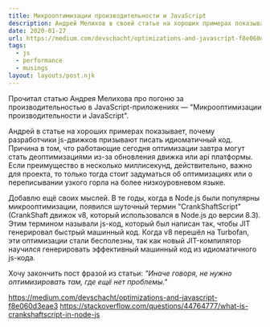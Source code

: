 ```yaml
---
title: Микрооптимизации производительности и JavaScript
description: Андрей Мелихов в своей статье на хороших примерах показывает, почему разработчики js-движков призывают писать идиоматичный код
date: 2020-01-27
url: https://medium.com/devschacht/optimizations-and-javascript-f8e060d3eae3
tags:
  - js
  - performance
  - musings
layout: layouts/post.njk
---
```

Прочитал статью Андрея Мелихова про погоню за производительностью в JavaScript-приложениях — "Микрооптимизации производительности и JavaScript".

Андрей в статье на хороших примерах показывает, почему разработчики js-движков призывают писать идиоматичный код. Причина в том, что работающие сегодня оптимизации завтра могут стать деоптимизациями из-за обновления движка или api платформы. Если преимущество в несколько миллисекунд, действительно, важно для проекта, то только тогда стоит задуматься об оптимизациях или о переписывании узкого горла на более низкоуровневом языке.

Добавлю ещё своих мыслей. В те годы, когда в Node.js были популярны микрооптимизации, появился шуточный термин "CrankShaftScript" (CrankShaft движок v8, который использовался в Node.js до версии 8.3). Этим термином называли js-код, который был написан так, чтобы JIT генерировал быстрый машинный код. Когда v8 перешёл на Turbofan, эти оптимизации стали бесполезны, так как новый JIT-компилятор научился генерировать эффективный машинный код из идиоматичного js-кода.

Хочу закончить пост фразой из статьи: _"Иначе говоря, не нужно оптимизировать там, где ещё нет проблемы."_

https://medium.com/devschacht/optimizations-and-javascript-f8e060d3eae3
https://stackoverflow.com/questions/44764777/what-is-crankshaftscript-in-node-js
